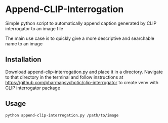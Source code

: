 # Append-CLIP-Interrogation
Simple python script to automatically append caption generated by CLIP interrogator to an image file

The main use case is to quickly give a more descriptive and searchable name to an image 

## Installation
Download append-clip-interrogation.py and place it in a directory. Navigate to that directory in the terminal and follow instructions at https://github.com/pharmapsychotic/clip-interrogator to create venv with CLIP interrogator package

## Usage
`python append-clip-interrogation.py /path/to/image`

